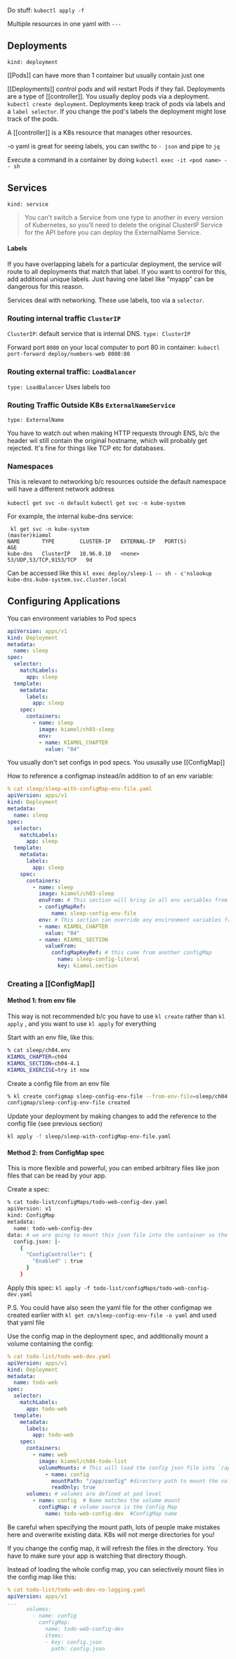 Do stuff: `kubectl apply -f`

Multiple resources in one yaml with `---`


## Deployments

`kind: deployment`

[[Pods]] can have more than 1 container but usually contain just one

[[Deployments]] control pods and will restart Pods if they fail.  Deployments are a type of [[controller]].  You usually deploy pods via a deployment.  `kubectl create deployment`.  Deployments keep track of pods via labels and a `label selector`.  If you change the pod's labels the deployment might lose track of the pods. 

A [[controller]] is a K8s resource that manages other resources.  


-o yaml is great for seeing labels,  you can swithc to `- json` and pipe to `jq`

Execute a command in a container by doing `kubectl exec -it <pod name> -- sh`

## Services

`kind: service`

> You can’t switch a Service from one type to another in every version of Kubernetes, so you’ll need to delete the original ClusterIP Service for the API before you can deploy the ExternalName Service.

#### Labels 

If you have overlapping labels for a particular deployment, the service will route to all deployments that match that label.  If you want to control for this, add additional unique labels.  Just having one label like "myapp" can be dangerous for this reason.

Services deal with networking.  These use labels, too via a `selector`.  

### Routing internal traffic `ClusterIP`

`ClusterIP`:  default service that is internal DNS.    `type: ClusterIP`

Forward port `8080` on your local computer to port 80 in container:  `kubectl port-forward deploy/numbers-web 8080:80`


### Routing external traffic: `LoadBalancer`

`type: LoadBalancer`
Uses labels too


### Routing Traffic Outside K8s `ExternalNameService`

`type: ExternalName`

You have to watch out when making HTTP requests through ENS, b/c the header wil still contain the original hostname, which will probably get rejected.  It's fine for things like TCP etc for databases.  


### Namespaces

This is relevant to networking b/c resources outside the default namespace will have a different network address

`kubectl get svc -n default`
`kubectl get svc -n kube-system`

For example, the internal kube-dns service:

```
 kl get svc -n kube-system                                                                                                                                                                            (master)kiamol
NAME       TYPE        CLUSTER-IP   EXTERNAL-IP   PORT(S)                  AGE
kube-dns   ClusterIP   10.96.0.10   <none>        53/UDP,53/TCP,9153/TCP   9d
```

Can be accessed like this `kl exec deploy/sleep-1 -- sh - c'nslookup kube-dns.kube-system.svc.cluster.local`

##  Configuring Applications

You can environment variables to Pod specs

```yaml
apiVersion: apps/v1
kind: Deployment
metadata:
  name: sleep
spec:
  selector:
    matchLabels:
      app: sleep
  template:
    metadata:
      labels:
        app: sleep
    spec:
      containers:
        - name: sleep
          image: kiamol/ch03-sleep
          env:
          - name: KIAMOL_CHAPTER
            value: "04"
```


You usually don't set configs in pod specs.  You ususally use [[ConfigMap]]

How to reference a configmap instead/in addition to of an env variable:

```yaml
% cat sleep/sleep-with-configMap-env-file.yaml
apiVersion: apps/v1
kind: Deployment
metadata:
  name: sleep
spec:
  selector:
    matchLabels:
      app: sleep
  template:
    metadata:
      labels:
        app: sleep
    spec:
      containers:
        - name: sleep
          image: kiamol/ch03-sleep
          envFrom: # This section will bring in all env variables from the config map `sleep-config-env-file` which we create below.  This can be thought of as the "baseline" config.
          - configMapRef:
              name: sleep-config-env-file
          env: # This section can override any environment variables from the config, including any other configs that are elswhere.  So this will override other things
          - name: KIAMOL_CHAPTER
            value: "04"
          - name: KIAMOL_SECTION
            valueFrom:
              configMapKeyRef: # this came from another configMap
                name: sleep-config-literal
                key: kiamol.section
```


### Creating a [[ConfigMap]]

####  Method 1: from env file

This way is not recommended b/c you have to use `kl create` rather than `kl apply` , and you want to use `kl apply` for everything

Start with an env file, like this:

```bash
% cat sleep/ch04.env                                                                                                                                                                                   
KIAMOL_CHAPTER=ch04
KIAMOL_SECTION=ch04-4.1
KIAMOL_EXERCISE=try it now
```

Create a config file from an env file

```bash
% kl create configmap sleep-config-env-file --from-env-file=sleep/ch04.env                                                                                                                             
configmap/sleep-config-env-file created
```

Update your deployment by making changes to add the reference to the config file (see previous section)

```bash
kl apply -f sleep/sleep-with-configMap-env-file.yaml
```

#### Method 2: from ConfigMap spec

This is more flexible and powerful, you can embed arbitrary files like json files that can be read by your app.   

Create a spec:

```bash
% cat todo-list/configMaps/todo-web-config-dev.yaml                                                                                                                                                    
apiVersion: v1
kind: ConfigMap
metadata:
  name: todo-web-config-dev
data: # we are going to mount this json file into the container so the app can use it
  config.json: |-
    {
      "ConfigController": {
        "Enabled" : true
      }
    }
```

Apply this spec: `kl apply -f todo-list/configMaps/todo-web-config-dev.yaml`

P.S. You could have also seen the yaml file for the other configmap we created earlier with `kl get cm/sleep-config-env-file -o yaml` and used that yaml file


Use the config map in the deployment spec, and additionally mount a volume containing the config:

```yaml
% cat todo-list/todo-web-dev.yaml
apiVersion: apps/v1
kind: Deployment
metadata:
  name: todo-web
spec:
  selector:
    matchLabels:
      app: todo-web
  template:
    metadata:
      labels:
        app: todo-web
    spec:
      containers:
        - name: web
          image: kiamol/ch04-todo-list
          volumeMounts: # This will load the config json file into `/app/config` in your container
            - name: config
              mountPath: "/app/config" #directory path to mount the volume **BE CAREFUL** if you mounted this to `/app`, then it would have wiped out all the files!
              readOnly: true
      volumes: # volumes are defined at pod level
        - name: config  # Name matches the volume mount
          configMap: # volume source is the Config Map
            name: todo-web-config-dev  #ConfigMap name
```

Be careful when specifying the mount path,  lots of people make mistakes here and overwrite existing data.  K8s will not merge directories for you!

If you change the config map, it will refresh the files in the directory.  You have to make sure your app is watching that directory though.

Instead of loading the whole config map, you can selectively mount files in the config map like this:

```yaml
% cat todo-list/todo-web-dev-no-logging.yaml                                                                                                                                                                     
apiVersion: apps/v1
...
      volumes:
        - name: config
          configMap:
            name: todo-web-config-dev
            items:
            - key: config.json
              path: config.json
```

